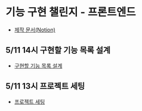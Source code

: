 # 기능 구현 챌린지 - 프론트엔드

- [제작 문서(Notion)](https://time-map.notion.site/Techeer-5ecace250f2344e9a1e2a5cde3c64ffa?pvs=4)

## 5/11 14시 구현할 기능 목록 설계

- [구현할 기능 목록 설계](https://time-map.notion.site/884a57dbcdd24e30815021488287e77f?pvs=4)

## 5/11 13시 프로젝트 세팅

- [프로젝트 세팅](https://time-map.notion.site/d31c8754ba6740e5b5deb2ce37cce29c?pvs=4)
